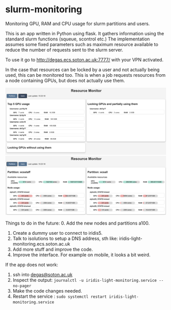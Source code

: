 # slurm-monitoring
Monitoring GPU, RAM and CPU usage for slurm partitions and users.

This is an app written in Python using flask. It gathers information using the standard slurm functions (squeue, scontrol etc.)
The implementation assumes some fixed parameters such as maximum resource available to reduce  the number of requests sent to the slurm server.

To use it go to http://degas.ecs.soton.ac.uk:7777/ with your VPN activated.

In the case that resources can be locked by a user and not actually being used, this can be monitored too. This is when a job requests resources from a node containing GPUs, but does not actually use them.

![alt text](https://github.com/ecs-vlc/iridis-light-monitoring/blob/main/media/front-end-example-0.png)
![alt text](https://github.com/ecs-vlc/iridis-light-monitoring/blob/main/media/front-end-example-1.png)

Things to do in the future:
  0. Add the new nodes and partitions a100.
  1. Create a dummy user to connect to iridis5.
  2. Talk to isolutions to setup a DNS address, sth like: iridis-light-monitoring.ecs.soton.ac.uk
  3. Add more stuff and improve the code.
  4. Improve the interface. For example on mobile, it looks a bit weird.


If the app does not work:
  1. ssh into degas@soton.ac.uk
  2. Inspect the output: `journalctl -u iridis-light-monitoring.service --no-pager`
  3. Make the code changes needed.
  4. Restart the service : `sudo systemctl restart iridis-light-monitoring.service`

